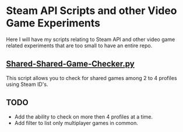 # Steam API Scripts and other Video Game Experiments

Here I will have my scripts relating to Steam API and other video game related experiments that are too small to have an entire repo.

## [Shared-Shared-Game-Checker.py](Shared-Shared-Game-Checker.py)

This script allows you to check for shared games among 2 to 4 profiles using Steam ID's.

## TODO

* Add the ability to check on more then 4 profiles at a time.
* Add filter to list only multiplayer games in common.
